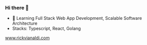 ### Hi there 👋

- 🌱 Learning Full Stack Web App Development, Scalable Software Architecture
- Stacks: Typescript, React, Golang

www.rickvianaldi.com
